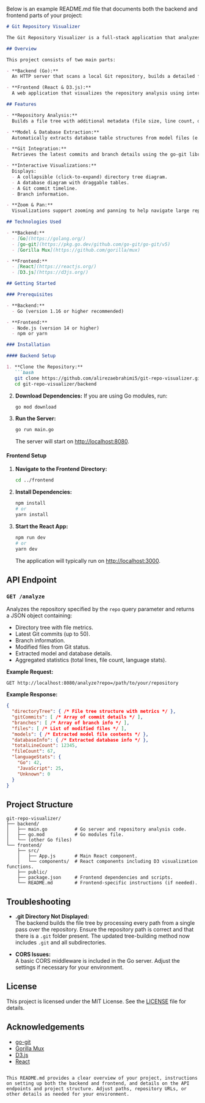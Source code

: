 Below is an example README.md file that documents both the backend and frontend parts of your project:

```markdown
# Git Repository Visualizer

The Git Repository Visualizer is a full-stack application that analyzes a Git repository and presents its structure, commit history, branch details, and model information using interactive visualizations.

## Overview

This project consists of two main parts:

- **Backend (Go):**  
  An HTTP server that scans a local Git repository, builds a detailed file tree (including file metrics and language statistics), extracts model and database information from source files, and retrieves Git commit and branch data using [go-git](https://pkg.go.dev/github.com/go-git/go-git/v5).

- **Frontend (React & D3.js):**  
  A web application that visualizes the repository analysis using interactive diagrams. Visualizations include a collapsible directory tree (or an alternative flow diagram), a database diagram, a Git commit history timeline, and branch information.

## Features

- **Repository Analysis:**  
  Builds a file tree with additional metadata (file size, line count, detected language).

- **Model & Database Extraction:**  
  Automatically extracts database table structures from model files (e.g., Go structs in "models" folders).

- **Git Integration:**  
  Retrieves the latest commits and branch details using the go-git library.

- **Interactive Visualizations:**  
  Displays:
  - A collapsible (click-to-expand) directory tree diagram.
  - A database diagram with draggable tables.
  - A Git commit timeline.
  - Branch information.

- **Zoom & Pan:**  
  Visualizations support zooming and panning to help navigate large repositories.

## Technologies Used

- **Backend:**  
  - [Go](https://golang.org/)
  - [go-git](https://pkg.go.dev/github.com/go-git/go-git/v5)
  - [Gorilla Mux](https://github.com/gorilla/mux)

- **Frontend:**  
  - [React](https://reactjs.org/)
  - [D3.js](https://d3js.org/)

## Getting Started

### Prerequisites

- **Backend:**  
  - Go (version 1.16 or higher recommended)

- **Frontend:**  
  - Node.js (version 14 or higher)
  - npm or yarn

### Installation

#### Backend Setup

1. **Clone the Repository:**
   ```bash
   git clone https://github.com/alirezaebrahimi5/git-repo-visualizer.git
   cd git-repo-visualizer/backend
   ```

2. **Download Dependencies:**
   If you are using Go modules, run:
   ```bash
   go mod download
   ```

3. **Run the Server:**
   ```bash
   go run main.go
   ```
   The server will start on [http://localhost:8080](http://localhost:8080).

#### Frontend Setup

1. **Navigate to the Frontend Directory:**
   ```bash
   cd ../frontend
   ```

2. **Install Dependencies:**
   ```bash
   npm install
   # or
   yarn install
   ```

3. **Start the React App:**
   ```bash
   npm run dev
   # or
   yarn dev
   ```
   The application will typically run on [http://localhost:3000](http://localhost:3000).

## API Endpoint

### `GET /analyze`

Analyzes the repository specified by the `repo` query parameter and returns a JSON object containing:

- Directory tree with file metrics.
- Latest Git commits (up to 50).
- Branch information.
- Modified files from Git status.
- Extracted model and database details.
- Aggregated statistics (total lines, file count, language stats).

**Example Request:**
```http
GET http://localhost:8080/analyze?repo=/path/to/your/repository
```

**Example Response:**
```json
{
  "directoryTree": { /* File tree structure with metrics */ },
  "gitCommits": [ /* Array of commit details */ ],
  "branches": [ /* Array of branch info */ ],
  "files": [ /* List of modified files */ ],
  "models": { /* Extracted model file contents */ },
  "databaseInfo": { /* Extracted database info */ },
  "totalLineCount": 12345,
  "fileCount": 67,
  "languageStats": {
    "Go": 42,
    "JavaScript": 25,
    "Unknown": 0
  }
}
```

## Project Structure

```
git-repo-visualizer/
├── backend/
│   ├── main.go          # Go server and repository analysis code.
│   ├── go.mod           # Go modules file.
│   └── (other Go files)
└── frontend/
    ├── src/
    │   ├── App.js       # Main React component.
    │   └── components/  # React components including D3 visualization functions.
    ├── public/
    ├── package.json     # Frontend dependencies and scripts.
    └── README.md        # Frontend-specific instructions (if needed).
```

## Troubleshooting

- **.git Directory Not Displayed:**  
  The backend builds the file tree by processing every path from a single pass over the repository. Ensure the repository path is correct and that there is a `.git` folder present. The updated tree-building method now includes `.git` and all subdirectories.

- **CORS Issues:**  
  A basic CORS middleware is included in the Go server. Adjust the settings if necessary for your environment.

## License

This project is licensed under the MIT License. See the [LICENSE](LICENSE) file for details.

## Acknowledgements

- [go-git](https://github.com/go-git/go-git)
- [Gorilla Mux](https://github.com/gorilla/mux)
- [D3.js](https://d3js.org/)
- [React](https://reactjs.org/)
```

This README.md provides a clear overview of your project, instructions on setting up both the backend and frontend, and details on the API endpoints and project structure. Adjust paths, repository URLs, or other details as needed for your environment.